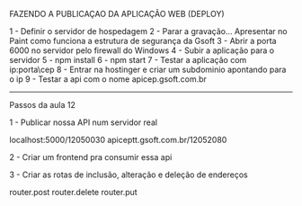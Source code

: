 FAZENDO A PUBLICAÇAO DA APLICAÇÃO WEB (DEPLOY)

1 - Definir o servidor de hospedagem
2 - Parar a gravação... Apresentar no Paint como funciona a estrutura de segurança da Gsoft
3 - Abrir a porta 6000 no servidor pelo firewall do Windows
4 - Subir a aplicação para o servidor
5 - npm install
6 - npm start
7 - Testar a aplicação com ip:porta\cep 
8 - Entrar na hostinger e criar um subdominio apontando para o ip
9 - Testar a api com o nome apicep.gsoft.com.br

******************************************************************************
Passos da aula 12




1 - Publicar nossa API num servidor real 

localhost:5000/12050030
apiceptt.gsoft.com.br/12052080

2 - Criar um frontend pra consumir essa api

3 - Criar as rotas de inclusão, alteração e deleção de endereços

router.post
router.delete
router.put